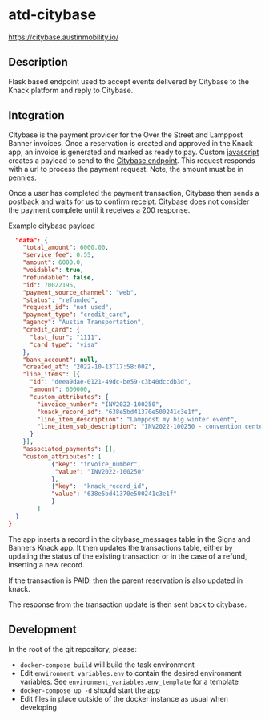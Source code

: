 # atd-citybase

https://citybase.austinmobility.io/

## Description

Flask based endpoint used to accept events delivered by Citybase to the Knack platform and reply to Citybase.

## Integration

Citybase is the payment provider for the Over the Street and Lamppost Banner invoices.
Once a reservation is created and approved in the Knack app, an invoice is generated and marked as ready to pay. Custom [javascript](https://github.com/cityofaustin/atd-knack/blob/master/code/street-banner/street-banner.js#L417) creates a payload to send to the [Citybase endpoint](https://invoice-service.prod.cityba.se/invoices/austin_tx_transportation/street_banner). This request responds with a url to process the payment request. Note, the amount must be in pennies.

Once a user has completed the payment transaction, Citybase then sends a postback and waits for us to confirm receipt. Citybase does not consider the payment complete until it receives a 200 response.

Example citybase payload
```json
  "data": {
    "total_amount": 6000.00,
    "service_fee": 0.55,
    "amount": 6000.0,
    "voidable": true,
    "refundable": false,
    "id": 70022195,
    "payment_source_channel": "web",
    "status": "refunded",
    "request_id": "not used",
    "payment_type": "credit_card",
    "agency": "Austin Transportation",
    "credit_card": {
      "last_four": "1111",
      "card_type": "visa"
    },
    "bank_account": null,
    "created_at": "2022-10-13T17:58:00Z",
    "line_items": [{
      "id": "deea9dae-0121-49dc-be59-c3b40dccdb3d",
      "amount": 600000,
      "custom_attributes": {
        "invoice_number": "INV2022-100250",
        "knack_record_id": "638e5bd41370e500241c3e1f",
        "line_item_description": "Lamppost my big winter event",
        "line_item_sub_description": "INV2022-100250 - convention center"
      }
    }],
    "associated_payments": [],
    "custom_attributes": [      
			{"key": "invoice_number",
			 "value": "INV2022-100250"
			},
			{"key":  "knack_record_id", 
			"value": "638e5bd41370e500241c3e1f"
			}
		]
  }
}
```

The app inserts a record in the citybase_messages table in the Signs and Banners Knack app. 
It then updates the transactions table, either by updating the status of the existing transaction or in the case of a refund, inserting a new record.

If the transaction is PAID, then the parent reservation is also updated in knack. 

The response from the transaction update is then sent back to citybase. 

## Development

In the root of the git repository, please:
* `docker-compose build` will build the task environment
* Edit `environment_variables.env` to contain the desired environment variables. See `environment_variables.env_template` for a template
* `docker-compose up -d` should start the app
* Edit files in place outside of the docker instance as usual when developing
